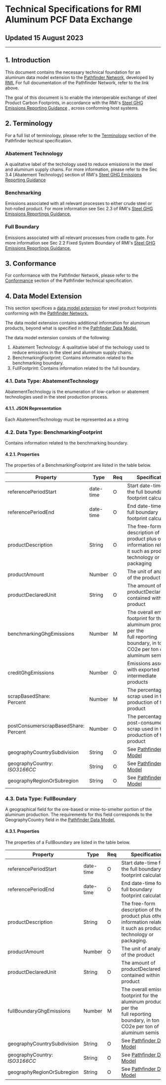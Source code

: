# Technical Specifications for RMI Aluminum PCF Data Exchange
## Updated 15 August 2023

-------------------------
## 1. Introduction
This document contains the necessary technical foundation for an aluminum data model extension to the [Pathfinder Network,](https://wbcsd.github.io/data-exchange-protocol/v2/#pathfinder-network) developed by [RMI.](https://rmi.org/) For full documentation of the Pathfinder Network, refer to the link above.

The goal of this document is to enable the interoperable exchange of steel Product Carbon Footprints, in accordance with the RMI's
[Steel GHG Emissions Reporting Guidance](https://rmi.org/wp-content/uploads/2022/09/steel_emissions_reporting_guidance.pdf)
, across conforming host systems.

## 2. Terminology
For a full list of terminology, please refer to the [Terminology](https://wbcsd.github.io/data-exchange-protocol/v2/#terminology) section of the Pathfinder techical specification.

### Abatement Technology
  A qualitative label of the techology used to reduce emissions in the steel and aluminum supply chains. For more information, please refer to the Sec 3.4 [Abatement Technology] section of RMI's [Steel GHG Emissions Reporting Guidance](https://rmi.org/wp-content/uploads/2022/09/steel_emissions_reporting_guidance.pdf)

### Benchmarking
  Emissions associated with all relevant processes to either crude steel or hot-rolled product. For more information see Sec 2.3 of RMI's [Steel GHG Emissions Reportings Guidance.](https://rmi.org/wp-content/uploads/2022/09/steel_emissions_reporting_guidance.pdf)
  
### Full Boundary
  Emissions associated with all relevant processes from cradle to gate. For more information see Sec 2.2 Fixed System Boundary of RMI's [Steel GHG Emissions Reportings Guidance.](https://rmi.org/wp-content/uploads/2022/09/steel_emissions_reporting_guidance.pdf)
## 3. Conformance
For conformance with the Pathfinder Network, please refer to the [Conformance](https://wbcsd.github.io/data-exchange-protocol/v2/#conformance) section of the Pathfinder technical specification.

## 4. Data Model Extension
This section specifices a [data model extension](https://wbcsd.github.io/data-exchange-protocol/v2/#dt-datamodelextension) for steel product footprints conforming with the [Pathfinder Network.](https://wbcsd.github.io/data-exchange-protocol/v2/#pathfinder-network)

The data model extension contains additional information for aluminum products, beyond what is specified in the [Pathfinder Data Model.](https://wbcsd.github.io/data-exchange-protocol/v2/#data-model)

The data model extension consists of the following:

1. Abatement Technology: A qualitative label of the techology used to reduce emissions in the steel and aluminum supply chains.
2. BenchmarkingFootprint: Contains information related to the benchmarking boundary.
3. FullFootprint: Contains information related to the full boundary.

### 4.1. Data Type: AbatementTechnology
AbatementTechnology is the enumeration of low-carbon or abatement technologies used in the steel production process.

#### 4.1.1. JSON Representation
Each AbatementTechnology must be represented as a string 

### 4.2. Data Type: BenchmarkingFootprint
Contains information related to the benchmarking boundary.

#### 4.2.1. Properties
The properties of a BenchmarkingFootprint are listed in the table below.

| **Property**                           | **Type**  | **Req** | **Specification**                                                                                                                     |
|----------------------------------------|-----------|---------|---------------------------------------------------------------------------------------------------------------------------------------|
| referencePeriodStart                   | date-time | O       | Start date-time for the full boundary footprint calculation                                                                           |
| referencePeriodEnd                     | date-time | O       | End date-time for the full boundary footprint calculation                                                                             |
| productDescription                     | String    | O       | The free-form description of the product plus other<br>information related to it such as production technology or packaging           |
| productAmount                          | Number    | O       | The unit of analysis of the product                                                                                                   |
| productDeclaredUnit                    | String    | O       | The amount of productDeclaredUnits contained within the product                                                                       |
| benchmarkingGhgEmissions               | Number    | M       | The overall emissions footprint for the aluminum product as per the<br>full reporting boundary, in ton CO2e per ton of aluminum semis |
| creditGhgEmissions                     | Number    | O       | Emissions associated with exported intermediate products                                                                              |
| scrapBasedShare:<br>Percent            | Number    | M       | The percentage of scrap used in the production of the product                                                                         |
| postConsumerscrapBasedShare:<br>Percent| Number    | O       | The percentage of post-consumer scrap used in the production of the product                                                           |
| geographyCountrySubdivision            | String    | O       | See [Pathfinder Data Model](https://wbcsd.github.io/data-exchange-protocol/v2/#dt-carbonfootprint-properties)                         |
| geographyCountry:<br>_ISO3166CC_       | String    | O       | See [Pathfinder Data Model](https://wbcsd.github.io/data-exchange-protocol/v2/#dt-carbonfootprint-properties)                         |
| geographyRegionOrSubregion             | String    | O       | See [Pathfinder Data Model](https://wbcsd.github.io/data-exchange-protocol/v2/#dt-carbonfootprint-properties)                         |

### 4.3. Data Type: FullBoundary
A geographical field for the ore-based or mine-to-smelter portion of the aluminum production. The requirements for this field corresponds to the GeographyCountry field in the [Pathfinder Data Model.](https://wbcsd.github.io/data-exchange-protocol/v2/#dt-carbonfootprint-properties)

#### 4.3.1. Properties
The properties of a FullBoundary are listed in the table below.

| **Property**                     | **Type**  | **Req** | **Specification**                                                                                                                     |
|----------------------------------|-----------|---------|---------------------------------------------------------------------------------------------------------------------------------------|
| referencePeriodStart             | date-time | O       | Start date-time for the full boundary footprint calculation                                                                           |
| referencePeriodEnd               | date-time | O       | End date-time for the full boundary footprint calculation                                                                             |
| productDescription               | String    | O       | The free-form description of the product plus other<br>information related to it such as production technology or packaging.          |
| productAmount                    | Number    | O       | The unit of analysis of the product                                                                                                   |
| productDeclaredUnit              | String    | O       | The amount of productDeclaredUnits contained within the product                                                                       |
| fullBoundaryGhgEmissions         | Number    | M       | The overall emissions footprint for the aluminum product as per the<br>full reporting boundary, in ton CO2e per ton of aluminum semis |
| geographyCountrySubdivision      | String    | O       | See [Pathfinder Data Model](https://wbcsd.github.io/data-exchange-protocol/v2/#dt-carbonfootprint-properties)                         |
| geographyCountry:<br>_ISO3166CC_ | String    | O       | See [Pathfinder Data Model](https://wbcsd.github.io/data-exchange-protocol/v2/#dt-carbonfootprint-properties)                         |
| geographyRegionOrSubregion       | String    | O       | See [Pathfinder Data Model](https://wbcsd.github.io/data-exchange-protocol/v2/#dt-carbonfootprint-properties)                         |

